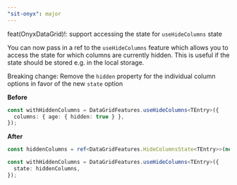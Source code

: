 ```yaml
---
"sit-onyx": major
---
```


feat(OnyxDataGrid)!: support accessing the state for `useHideColumns` state

You can now pass in a ref to the `useHideColumns` feature which allows you to access the state for which columns are currently hidden. This is useful if the state should be stored e.g. in the local storage.

Breaking change: Remove the `hidden` property for the individual column options in favor of the new `state` option

**Before**

```ts
const withHiddenColumns = DataGridFeatures.useHideColumns<TEntry>({
  columns: { age: { hidden: true } },
});
```

**After**

```ts
const hiddenColumns = ref<DataGridFeatures.HideColumnsState<TEntry>>(new Set(["age"]));

const withHiddenColumns = DataGridFeatures.useHideColumns<TEntry>({
  state: hiddenColumns,
});
```
